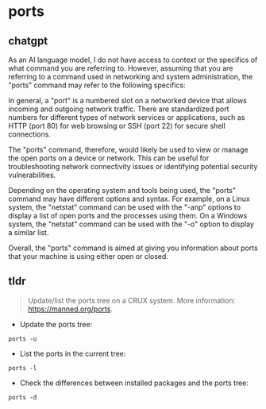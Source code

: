 # ports 
## chatgpt 
As an AI language model, I do not have access to context or the specifics of what command you are referring to. However, assuming that you are referring to a command used in networking and system administration, the "ports" command may refer to the following specifics:

In general, a "port" is a numbered slot on a networked device that allows incoming and outgoing network traffic. There are standardized port numbers for different types of network services or applications, such as HTTP (port 80) for web browsing or SSH (port 22) for secure shell connections.

The "ports" command, therefore, would likely be used to view or manage the open ports on a device or network. This can be useful for troubleshooting network connectivity issues or identifying potential security vulnerabilities.

Depending on the operating system and tools being used, the "ports" command may have different options and syntax. For example, on a Linux system, the "netstat" command can be used with the "-anp" options to display a list of open ports and the processes using them. On a Windows system, the "netstat" command can be used with the "-o" option to display a similar list.

Overall, the "ports" command is aimed at giving you information about ports that your machine is using either open or closed. 

## tldr 
 
> Update/list the ports tree on a CRUX system.
> More information: <https://manned.org/ports>.

- Update the ports tree:

`ports -u`

- List the ports in the current tree:

`ports -l`

- Check the differences between installed packages and the ports tree:

`ports -d`
